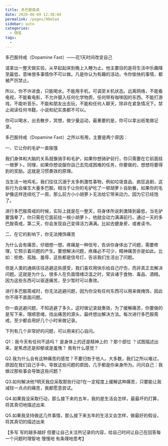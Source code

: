 ```yaml
---
title: 多巴胺斋戒
date: 2020-06-09 12:38:04
permalink: /pages/90e5a4
sidebar: auto
categories: 
  - 随笔
tags: 
  - 
---
```

多巴胺持戒（Dopamine Fast）——花1天时间改变自己

请拿出一整天做实验，从早起起床到晚上入睡为止。他主要目的是将生活中乐趣降至最低，意味很多事情你不可以做。凡是你认为有趣的活动，令你愉快的事情，都被严厉禁止。

所以，你不许进食，只能喝水。不能用手机，可调至关机状态。远离网络，不能看电视，不能看电影，不允许摄入任何化学物质，任何带有咖啡因的东西。不能打游戏，不能听音乐，不能和朋友出去玩，不能和任何人聊天，除非在紧急情况下。禁止阅读任何书籍，小说和纪实类都不可以。

你可以喝水，出去散步，冥想，做少量运动，最重要的是，你可以拿出纸笔做记录。

多巴胺持戒（Dopamine Fast）之所以有用，主要是两个原因：

一、它让你的毛驴一直挨饿

我们身体和大脑的关系就像骑手和毛驴，如果你想骑驴前行，你只需要在它前面挂一根萝卜。同理，如果你想说服你自己去完成困难的任务，你要做的，想想将要得到的奖励。这就是习惯奏效的原理。

当生活一地鸡毛，我们往往沉溺于太多刺激性事物，例如垃圾食品、疯狂追剧，这些行为会催生大量多巴胺。相当于让你的毛驴吃了一顿胡萝卜自助餐，如果你的毛驴像这样连续吃了一周，那么前方小小胡萝卜无法给它带来动力，因为它已经饱了。

进行多巴胺斋戒的时候，实际上就是在一整天，将身体所说刺激降到最低，当毛驴要饿晕了，你只需在它面前挂一根小胡萝卜，他就会动力满满前行。通过一天的多巴胺斋戒，第二天，你会发现自己变得活力满满。比如去健身房，或者读书。

二、在它的影响下，你无法掩饰痛苦

为什么会有痛苦，仔细想一想。疼痛是一种信号，告诉你身体出了问题，需要修理，它预示着问题的产生。要想解决问题，疼痛必不可少，精神痛苦亦是如此。比如：拒绝、孤独、羞辱，这些都是信号灯，告诉我们生活出了问题。

但是人类的通病往往逃避这些感受，我们喜欢用快乐给自己疗伤，而非真正去解决问题。这就是为什么，很多人在负面情绪泛滥之时，常诉诸于食物、毒品、酒精。因为这些东西可以驱逐痛苦，至少暂时可以奏效。

进行多巴胺斋戒时，你无法逃避问题，因为你没有任何东西可以用来做掩饰，因此你不得不直面问题。

你一直逃避问题，不知逃避了多久，这时做记录就奏效，为了缓解痛苦，你要做的是写下来，理顺思绪，找出痛苦的源头，最终想出解决方法。每次进行多巴胺斋戒，至少都会用好几个小时来做记录。

下列有几个非常好的问题，可以用来扪心自问。

Q1：我今天有任何不适吗？ 是身体上的还是精神上的 ？那个部位 ？试图描述出来，是焦虑还是抑郁或是羞愧？ 我有什么感觉？

Q2.我为什么会有这种痛苦的感觉？不要归咎于他人。大多数，我们之所以难过，原因在我们自己手中。导致这些问题的原因，几乎都是你亲身所为。问问自己：我做过那些事会导致这些问题？

Q3.如何解决他?明天我应采取那些行动?在一定程度上缓解这种痛苦，只要能让我减轻一点点的痛苦，我都愿意尝试。

Q4.如果我没采取行动，那么接下来的五年，我的是生活会怎样，最最坏的打算，将其真切地描述出来.

Q5.如果我坚持做这几件事情，那么接下来五年的生活又会怎样，做最好的假设，将其真切的描述出来

【多写 写的越多越好  但要让自己关注所记录的内容，给自己时间让自己在回答每一个问题时理智地 慢慢地 有条理地思考】